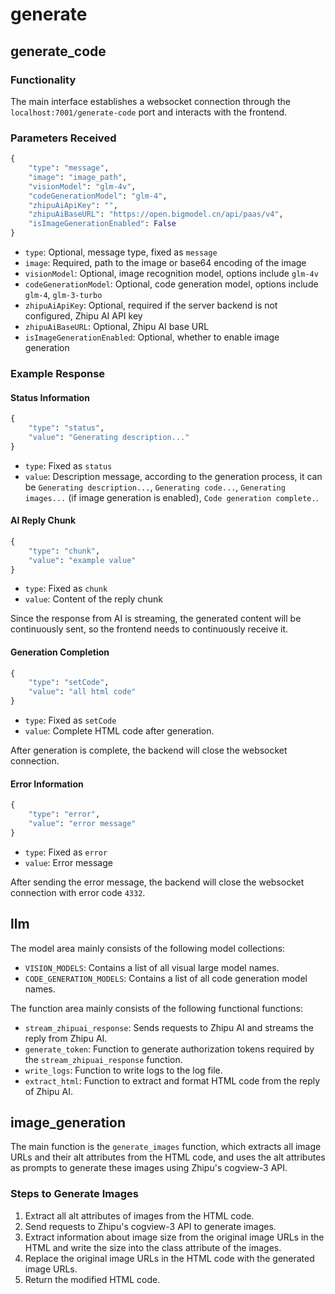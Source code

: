 # generate

## generate_code
### Functionality
The main interface establishes a websocket connection through the `localhost:7001/generate-code` port and interacts with the frontend.

### Parameters Received
```python
{
    "type": "message",
    "image": "image_path",
    "visionModel": "glm-4v",
    "codeGenerationModel": "glm-4",
    "zhipuAiApiKey": "",
    "zhipuAiBaseURL": "https://open.bigmodel.cn/api/paas/v4",
    "isImageGenerationEnabled": False
}
```
- `type`: Optional, message type, fixed as `message`
- `image`: Required, path to the image or base64 encoding of the image
- `visionModel`: Optional, image recognition model, options include `glm-4v`
- `codeGenerationModel`: Optional, code generation model, options include `glm-4`, `glm-3-turbo`
- `zhipuAiApiKey`: Optional, required if the server backend is not configured, Zhipu AI API key
- `zhipuAiBaseURL`: Optional, Zhipu AI base URL
- `isImageGenerationEnabled`: Optional, whether to enable image generation

### Example Response
#### Status Information
```python
{
    "type": "status", 
    "value": "Generating description..."
}
```
- `type`: Fixed as `status`
- `value`: Description message, according to the generation process, it can be `Generating description...`, `Generating code...`, `Generating images...` (if image generation is enabled), `Code generation complete.`.

#### AI Reply Chunk
```python
{
    "type": "chunk", 
    "value": "example value"
}
```
- `type`: Fixed as `chunk`
- `value`: Content of the reply chunk

Since the response from AI is streaming, the generated content will be continuously sent, so the frontend needs to continuously receive it.

#### Generation Completion
```python
{
    "type": "setCode", 
    "value": "all html code"
}
```
- `type`: Fixed as `setCode`
- `value`: Complete HTML code after generation.

After generation is complete, the backend will close the websocket connection.

#### Error Information
```python
{
    "type": "error", 
    "value": "error message"
}
```
- `type`: Fixed as `error`
- `value`: Error message

After sending the error message, the backend will close the websocket connection with error code `4332`.

## llm
The model area mainly consists of the following model collections:
- `VISION_MODELS`: Contains a list of all visual large model names.
- `CODE_GENERATION_MODELS`: Contains a list of all code generation model names.

The function area mainly consists of the following functional functions:
- `stream_zhipuai_response`: Sends requests to Zhipu AI and streams the reply from Zhipu AI.
- `generate_token`: Function to generate authorization tokens required by the `stream_zhipuai_response` function.
- `write_logs`: Function to write logs to the log file.
- `extract_html`: Function to extract and format HTML code from the reply of Zhipu AI.

## image_generation
The main function is the `generate_images` function, which extracts all image URLs and their alt attributes from the HTML code, and uses the alt attributes as prompts to generate these images using Zhipu's cogview-3 API.

### Steps to Generate Images
1. Extract all alt attributes of images from the HTML code.
2. Send requests to Zhipu's cogview-3 API to generate images.
3. Extract information about image size from the original image URLs in the HTML and write the size into the class attribute of the images.
4. Replace the original image URLs in the HTML code with the generated image URLs.
5. Return the modified HTML code.
